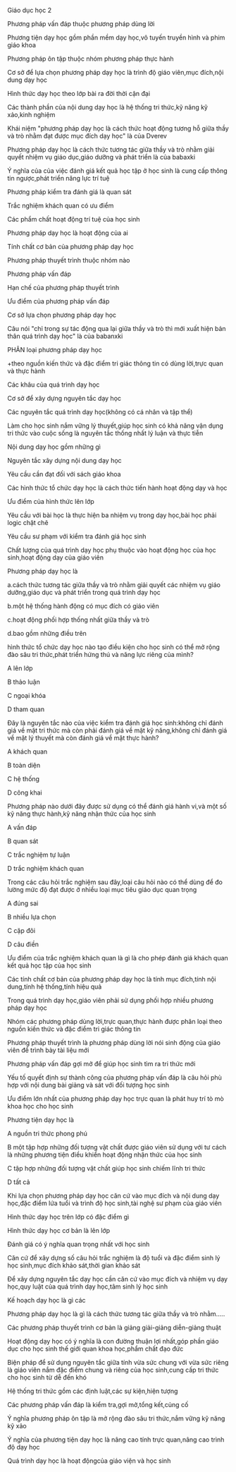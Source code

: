 Giáo dục học 2

Phương pháp vấn đáp thuộc phương pháp dùng lời

Phương tiện dạy học gồm phần mềm dạy học,vô tuyến truyền hình và phim giáo khoa

Phương pháp ôn tập thuộc nhóm phương pháp thực hành

Cơ sở để lựa chọn phương pháp dạy học là trình độ giáo viên,mục đích,nội dung dạy học

Hình thức dạy học theo lớp bài ra đời thời cận đại

Các thành phần của nội dung dạy học là hệ thống tri thức,kỹ năng kỹ xảo,kinh nghiệm

Khái niệm &quot;phương pháp dạy học là cách thức hoạt động tương hỗ giữa thầy và trò nhằm đạt được mục đích dạy học&quot; là của Dverev

Phương pháp dạy học là cách thức tương tác giữa thầy và trò nhằm giải quyết nhiệm vụ giáo dục,giáo dưỡng và phát triển là của babaxki

Ý nghĩa của của việc  đánh giá kết quả học tập ở học sinh là cung cấp thông tin ngược,phát triển năng lực trí tuệ

Phương pháp kiểm tra đánh giá là quan sát

Trắc nghiệm khách quan có ưu điểm

Các phẩm chất hoạt động trí tuệ của học sinh

Phương pháp dạy học là hoạt động của ai

Tính chất cơ bản của phương pháp dạy học

Phương pháp thuyết trình thuộc nhóm nào

Phương pháp vấn đáp

Hạn chế của phương pháp thuyết trình

Ưu điểm của phương pháp vấn đáp

Cơ sở lựa chọn phương pháp dạy học

Câu nói &quot;chỉ trong sự tác động qua lại giữa thầy và trò thì mới xuất hiện bản thân quá trình dạy học&quot; là của babanxki

PHÂN loại phương pháp dạy học

+theo nguồn kiến thức và đặc điểm tri giác thông tin có dùng lời,trực quan và thực hành

Các khâu của quá trình dạy học

Cơ sở để xây dựng nguyên tắc dạy học

Các nguyên tắc quá trình  dạy học(không có cá nhân và tập thể)

Làm cho học sinh nắm vững lý thuyết,giúp học sinh  có khả năng vận dụng tri thức vào cuộc sống là nguyên tắc thống nhất lý luận và thực tiễn

Nội dung dạy học gồm những gì

Nguyên tắc xây dựng nội dung dạy học

Yêu cầu cần đạt đối với sách giáo khoa

Các hình thức tổ chức dạy học là cách thức tiến hành hoạt động dạy và học

Ưu điểm của hình thức lên lớp

Yêu cầu với bài học là thực hiện ba nhiệm vụ trong dạy học,bài học phải logic chặt  chẽ

Yêu cầu sư phạm với kiểm tra đánh giá học sinh

Chất lượng của quá trình dạy học phụ thuộc vào hoạt động học của học sinh,hoạt động dạy của giáo viên

Phương pháp dạy học là

a.cách thức tương tác giữa thầy và trò nhằm giải quyết các nhiệm vụ giáo dưỡng,giáo dục và phát triển trong quá trình dạy học

b.một hệ thống hành động có mục đích có giáo viên

c.hoạt động phối hợp thống nhất giữa thầy và trò

d.bao gồm những điều trên

hình thức tổ chức dạy học nào tạo điều kiện cho học sinh có thể mở rộng đào sâu tri thức,phát triển hứng thú và năng lực riêng của mình?

A  lên lớp

B thảo luận

C ngoại khóa

D tham quan

Đây là nguyên tắc nào của việc kiểm tra đánh giá học sinh:không chỉ đánh giá về mặt tri thức mà còn  phải đánh giá về mặt kỹ năng,không chỉ đánh giá về mặt lý thuyết mà còn đánh giá về mặt thực hành?

A khách quan

B toàn diện

C hệ thống

D công khai

Phương pháp nào dưới đây được sử dụng có thể đánh giá hành vi,và một số kỹ năng thực hành,kỹ năng nhận thức của học sinh

A vấn đáp

B quan sát

C trắc nghiệm tự luận

D trắc nghiệm khách quan

Trong các câu hỏi trắc nghiệm sau đây,loại câu hỏi nào có thể dùng để đo lường mức độ đạt được ở nhiều loại mục tiêu giáo dục quan trọng

A đúng sai

B nhiều lựa chọn

C cặp đôi

D câu điền

Ưu điểm của trắc nghiệm khách quan là gì là cho phép đánh giá khách quan kết quả học tập của học sinh

Các tính chất cơ bản của phương pháp dạy học là tính mục đích,tính nội dung,tính hệ thống,tính hiệu quả

Trong quá trình dạy học,giáo viên phải sử dụng phối hợp nhiều phương pháp dạy học

Nhóm các phương pháp dùng lời,trực quan,thực hành được phân loại theo nguồn kiến thức và đặc điểm tri giác thông tin

Phương pháp thuyết trình là phương pháp dùng lời nói sinh động của giáo viên để trình bày tài liệu mới

Phương pháp vấn đáp gợi mở để giúp học sinh tìm ra tri thức mới

Yếu tố quyết định sự thành công của phương pháp vấn đáp là câu hỏi phù hợp với nội dung bài giảng và sát với đối tượng học sinh

Ưu điểm lớn nhất của phương pháp dạy học trực quan là phát huy trí tò mò khoa học cho học sinh

Phương tiện dạy học là

A nguồn tri thức phong phú

B một tập hợp những đối tượng vật chất được giáo viên sử dụng với tư cách là những phương tiện điều khiển hoạt động nhận thức của học sinh

C tập hợp những đối tượng vật chất giúp học sinh chiếm lĩnh tri thức

D tất cả

Khi lựa chọn phương pháp dạy học căn cứ vào mục đích và nội dung dạy học,đặc điểm lứa tuổi và trình độ học sinh,tài nghệ sư phạm của giáo viên

Hình thức dạy học trên lớp có đặc điểm gì

Hình thức dạy học cơ bản là lên lớp

Đánh giá có ý nghĩa quan trọng nhất với học sinh

Căn cứ để xây dựng số câu hỏi trắc nghiệm là độ tuổi và đặc điểm sinh lý học sinh,mục đích khảo sát,thời gian khảo sát

Để xây dựng nguyên tắc dạy học cần căn cứ vào mục đích và nhiệm vụ dạy học,quy luật của quá trình dạy học,tâm sinh lý học sinh

Kế hoạch dạy học là gì   các

Phương pháp dạy học là gì là cách thức tương tác giữa thầy và trò nhằm…..

Các phương pháp thuyết trình cơ bản là giảng giải-giảng diễn-giảng thuật

Hoạt động dạy học có ý nghĩa là con đường thuận lợi nhất,góp phần giáo dục cho học sinh thế giới quan khoa học,phẩm chất đạo đức

Biện pháp để sử dụng nguyên tắc giữa tính vừa sức chung với vừa sức riêng là giáo viên nắm đặc điểm chung và riêng của học sinh,cung cấp tri thức cho học sinh từ dễ đến khó

Hệ thống tri thức gồm các định luật,các sự kiện,hiện tượng

Các phương pháp vấn đáp là kiểm tra,gợi mở,tổng kết,củng cố

Ý nghĩa phương pháp ôn tập là mở rộng đào sâu tri thức,nắm vững kỹ năng kỹ xảo

Ý nghĩa của phương tiện dạy học là nâng cao tính trực quan,nâng cao trình độ dạy học

Quá trình dạy học là hoạt độngcủa giáo viện và học sinh

